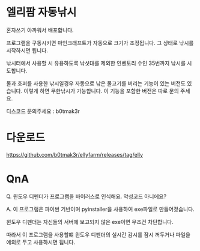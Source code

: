 # 엘리팜 자동낚시
혼자쓰기 아까워서 배포합니다.

프로그램을 구동시키면 마인크래프트가 자동으로 크기가 조정됩니다.
그 상태로 낚시를 시작하시면 됩니다.

낚시터에서 사용할 시 유용하도록
낚싯대를 제외한 인벤토리 수인 35번까지 낚시를 시도합니다.

물과 호퍼를 사용한 낚시일경우 자동으로 낚은 물고기를 버리는 기능이 있는 버전도 있습니다.
이렇게 하면 무한낚시가 가능합니다. 이 기능을 포함한 버전은 따로 문의 주세요.

디스코드 문의주세요 : b0tmak3r

# 다운로드
https://github.com/b0tmak3r/ellyfarm/releases/tag/elly

# QnA
Q. 윈도우 디펜더가 프로그램을 바이러스로 인식해요. 악성코드 아니에요?


A. 이 프로그램은 파이썬 기반이며 pyinstaller을 사용하여 exe파일로 만들어졌습니다.

   윈도우 디펜더는 자신들의 서버에 보고되지 않은 exe이면 무조건 차단합니다. 
   
   따라서 이 프로그램을 사용할떄 윈도우 디펜더의 실시간 감시를 잠시 꺼두거나 파일을 예외로 두고 사용하시면 됩니다.
